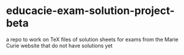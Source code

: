 # educacie-exam-solution-project-beta
a repo to work on TeX files of solution sheets for exams from the Marie Curie website that do not have solutions yet
